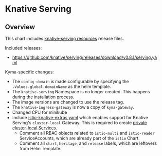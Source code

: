 # Knative Serving

## Overview

This chart includes [knative-serving resources](https://github.com/knative/docs/tree/master/docs/serving) release files.

Included releases:
 * https://github.com/knative/serving/releases/download/v0.8.1/serving.yaml

Kyma-specific changes:
 * The `config-domain` is made configurable by specifying the `.Values.global.domainName` as the helm template.
 * The `knative-serving` Namespace is no longer created. This happens during the installation process.
 * The image versions are changed to use the release tag.
 * The `knative-ingress-gateway` is now a copy of `kyma-gateway`.
 * Changed CPU for minikube
 * Include [istio-knative-extras.yaml](https://github.com/knative/serving/blob/1cb31d16/third_party/istio-1.3.5/istio-knative-extras.yaml) which enables support for Knative Serving's `cluster-local` Gateway. This is required to create [private cluster-local Services](https://knative.dev/docs/serving/cluster-local-route/).
   * Comment all RBAC objects related to `istio-multi` and `istio-reader` ServiceAccounts, which are already part of the `istio` Chart.
   * Comment all `chart`, `heritage`, and `release` labels, which are leftovers from Helm Template.
